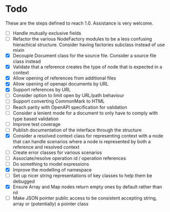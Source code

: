 # Todo

These are the steps defined to reach 1.0. Assistance is very welcome.

- [ ] Handle mutually exclusive fields
- [ ] Refactor the various NodeFactory modules to be a less confusing
      hierachical structure. Consider having factories subclass instead of use
      mixin
- [x] Decouple Document class for the source file. Consider a source file class
      instead
- [x] Validate that a reference creates the type of node that is expected in
      a context
- [x] Allow opening of references from additional files
- [x] Allow opening of openapi documents by URL
- [x] Support references by URL
- [ ] Consider option to limit open by URL/path behaviour
- [ ] Support converting CommonMark to HTML
- [ ] Reach parity with OpenAPI specification for validation
- [ ] Consider a lenient mode for a document to only have to comply with type
      based validation
- [ ] Improve test coverage
- [ ] Publish documentation of the interface through the structure
- [x] Consider a resolved context class for representing context with a node
      that can handle scenarios where a node is represented by both a reference
      and resolved context
- [ ] Create error classes for various scenarios
- [ ] Associate/resolve operation id / operation references
- [ ] Do something to model expressions
- [x] Improve the modelling of namespace
- [ ] Set up nicer string representations of key classes to help them be
      debugged
- [x] Ensure Array and Map nodes return empty ones by default rather than nil
- [ ] Make JSON pointer public access to be consistent accepting string, array
      or (potentially) a pointer class
